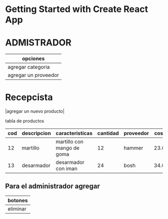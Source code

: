 # Getting Started with Create React App


# ADMISTRADOR
|opciones             |
|---------------------|
|agregar categoria    |
|agregar un proveedor |

# Recepcista
|agregar un nuevo producto|

tabla de productos

|cod    |descripcion  |caracteristicas            |cantidad   |proveedor  |costo  |categoria  |editar  |
|-------|-------------|---------------------------|-----------|-----------|-------|-----------|--------|
|12     |martillo     |martillo con mango de goma |12         |hammer     |23.00  |herramienta|false   |
|13     |desarmador   |desarmador con iman        |24         |bosh       |34.00  |herramienta|true    |


## Para el administrador agregar
|botones  |
|---------|
|eliminar |
